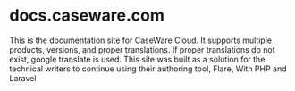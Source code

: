# docs.caseware.com
This is the documentation site for CaseWare Cloud. It supports multiple products, versions, and proper translations. If proper translations do not exist, google translate is used. This site was built as a solution for the technical writers to continue using their authoring tool, Flare, With PHP and Laravel
